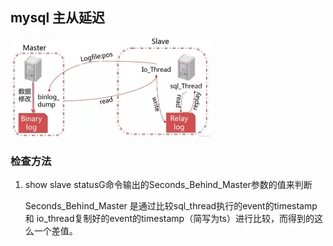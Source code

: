 ## mysql 主从延迟

<img src="../images/mysql 主从延迟/image-20191202195244377.png" alt="image-20191202195244377" style="zoom:50%;" />

### 检查方法

1. show slave statusG命令输出的Seconds_Behind_Master参数的值来判断

   Seconds_Behind_Master 是通过比较sql_thread执行的event的timestamp和 io_thread复制好的event的timestamp（简写为ts）进行比较，而得到的这么一个差值。

